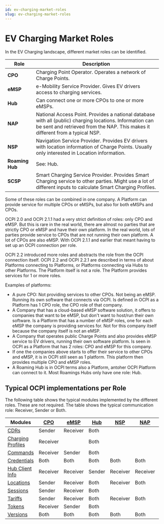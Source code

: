 ```yaml
---
id: ev-charging-market-roles
slug: ev-charging-market-roles
---
```

# EV Charging Market Roles

In the EV Charging landscape, different market roles can be identified.

| Role            | Description                                                                                                                                                                               |
|-----------------|-------------------------------------------------------------------------------------------------------------------------------------------------------------------------------------------|
| **CPO**         | Charging Point Operator. Operates a network of Charge Points.                                                                                                                             |
| **eMSP**        | e-Mobility Service Provider. Gives EV drivers access to charging services.                                                                                                                |
| **Hub**         | Can connect one or more CPOs to one or more eMSPs.                                                                                                                                        |
| **NAP**         | National Access Point. Provides a national database with all (public) charging locations. Information can be sent and retrieved from the NAP. This makes it different from a typical NSP. |
| **NSP**         | Navigation Service Provider. Provides EV drivers with location information of Charge Points. Usually only interested in Location information.                                             |
| **Roaming Hub** | See: Hub.                                                                                                                                                                                 |
| **SCSP**        | Smart Charging Service Provider. Provides Smart Charging service to other parties. Might use a lot of different inputs to calculate Smart Charging Profiles.                              |

Some of these roles can be combined in one company. A Platform can provide service for multiple CPOs or eMSPs, but also
for both eMSPs and CPOs.

OCPI 2.0 and OCPI 2.1.1 had a very strict definition of roles: only CPO and eMSP. But this is rare in the real world,
there are almost no parties that are strictly CPO or eMSP and have their own platform. In the real world, lots of
parties provide service to CPOs that are not running their own platform. A lot of CPOs are also eMSP. With OCPI 2.1.1
and earlier that meant having to set up an OCPI connection per role.

OCPI 2.2 introduced more roles and abstracts the role from the OCPI connection itself. OCPI 2.2 and OCPI 2.2.1 are
described in terms of about Platforms connecting to Platforms, or Platforms connecting via Hubs to other Platforms. The
Platform itself is not a role. The Platform provides services for 1 or more roles.

Examples of platforms:

* A pure CPO: Not providing services to other CPOs. Not being an eMSP. Running its own software that connects via OCPI.
  Is defined in OCPI as a Platform has 1 CPO role, the CPO role of that company.
* A Company that has a cloud-based eMSP software solution, it offers to companies that want to be eMSP, but don't want
  to host/run their own software. Is a Platform that has a number of eMSP roles, one for each eMSP the company is
  providing services for. Not for this company itself because the company itself is not an eMSP.
* A Company that operates public Charge Points and also provides eMSP service to EV drivers, running their own software
  platform. Is seen in OCPI as a Platform that has 2 roles: CPO and eMSP for this company.
* If one the companies above starts to offer their service to other CPOs and eMSP, it is in OCPI still seen as 1
  platform. This platform then provides multiple CPO and eMSP roles.
* A Roaming Hub is in OCPI terms also a Platform, antoher OCPI Platform can connect to it. Most Roamings Hubs only have
  one role: Hub.

## Typical OCPI implementations per Role

The following table shows the typical modules implemented by the different roles. These are not required. The table
shows the typical communication role: Receiver, Sender or Both.

| Modules                                                           | [CPO](/07-types/01-intro.md#role-enum) | [eMSP](/07-types/01-intro.md#role-enum) | [Hub](/07-types/01-intro.md#role-enum) | [NSP](/07-types/01-intro.md#role-enum) | [NAP](/07-types/01-intro.md#role-enum) | [SCSP](/07-types/01-intro.md#role-enum) |
|-------------------------------------------------------------------|----------------------------------------|-----------------------------------------|----------------------------------------|----------------------------------------|----------------------------------------|-----------------------------------------|
| [CDRs](/06-modules/05-cdrs/01-intro.md)                           | Sender                                 | Receiver                                | Both                                   |                                        |                                        |                                         |
| [Charging Profiles](/06-modules/09-charging-profiles/01-intro.md) | Receiver                               |                                         | Both                                   |                                        |                                        | Sender                                  |
| [Commands](https://ocpi.dev)                                      | Receiver                               | Sender                                  | Both                                   |                                        |                                        |                                         |
| [Credentials](/06-modules/02-credentials/01-intro.md)             | Both                                   | Both                                    | Both                                   | Both                                   | Both                                   | Both                                    |
| [Hub Client Info](https://ocpi.dev)                               | Receiver                               | Receiver                                | Sender                                 | Receiver                               | Receiver                               | Receiver                                |
| [Locations](https://ocpi.dev)                                     | Sender                                 | Receiver                                | Both                                   | Receiver                               | Both                                   |                                         |
| [Sessions](https://ocpi.dev)                                      | Sender                                 | Receiver                                | Both                                   |                                        |                                        | Receiver                                |
| [Tariffs](https://ocpi.dev)                                       | Sender                                 | Receiver                                | Both                                   | Receiver                               | Both                                   |                                         |
| [Tokens](https://ocpi.dev)                                        | Receiver                               | Sender                                  | Both                                   |                                        |                                        |                                         |
| [Versions](/06-modules/01-versions/01-intro.md)                   | Both                                   | Both                                    | Both                                   | Both                                   | Both                                   | Both                                    |
